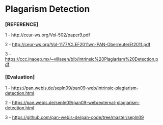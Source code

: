 # Plagarism Detection 

### [REFERENCE]

1 - http://ceur-ws.org/Vol-502/paper9.pdf

2 - http://ceur-ws.org/Vol-1177/CLEF2011wn-PAN-OberreuterEt2011.pdf

3 - https://ccc.inaoep.mx/~villasen/bib/Intrinsic%20Plagiarism%20Detection.pdf

### [Evaluation]

1 - https://pan.webis.de/sepln09/pan09-web/intrinsic-plagiarism-detection.html

2 - https://pan.webis.de/sepln09/pan09-web/external-plagiarism-detection.html

3 - https://github.com/pan-webis-de/pan-code/tree/master/sepln09